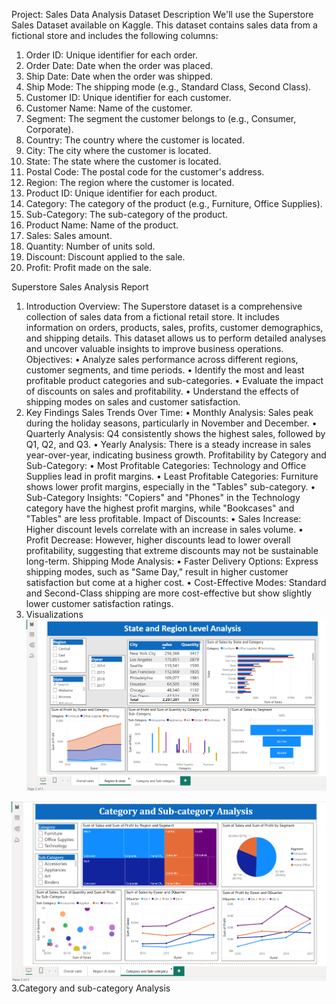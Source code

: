 Project: Sales Data Analysis
Dataset Description
We'll use the Superstore Sales Dataset available on Kaggle. This dataset contains sales data from a fictional store and includes the following columns:
1.	Order ID: Unique identifier for each order.
2.	Order Date: Date when the order was placed.
3.	Ship Date: Date when the order was shipped.
4.	Ship Mode: The shipping mode (e.g., Standard Class, Second Class).
5.	Customer ID: Unique identifier for each customer.
6.	Customer Name: Name of the customer.
7.	Segment: The segment the customer belongs to (e.g., Consumer, Corporate).
8.	Country: The country where the customer is located.
9.	City: The city where the customer is located.
10.	State: The state where the customer is located.
11.	Postal Code: The postal code for the customer's address.
12.	Region: The region where the customer is located.
13.	Product ID: Unique identifier for each product.
14.	Category: The category of the product (e.g., Furniture, Office Supplies).
15.	Sub-Category: The sub-category of the product.
16.	Product Name: Name of the product.
17.	Sales: Sales amount.
18.	Quantity: Number of units sold.
19.	Discount: Discount applied to the sale.
20.	Profit: Profit made on the sale.

Superstore Sales Analysis Report
1. Introduction
Overview: The Superstore dataset is a comprehensive collection of sales data from a fictional retail store. It includes information on orders, products, sales, profits, customer demographics, and shipping details. This dataset allows us to perform detailed analyses and uncover valuable insights to improve business operations.
Objectives:
•	Analyze sales performance across different regions, customer segments, and time periods.
•	Identify the most and least profitable product categories and sub-categories.
•	Evaluate the impact of discounts on sales and profitability.
•	Understand the effects of shipping modes on sales and customer satisfaction.
2. Key Findings
Sales Trends Over Time:
•	Monthly Analysis: Sales peak during the holiday seasons, particularly in November and December.
•	Quarterly Analysis: Q4 consistently shows the highest sales, followed by Q1, Q2, and Q3.
•	Yearly Analysis: There is a steady increase in sales year-over-year, indicating business growth.
Profitability by Category and Sub-Category:
•	Most Profitable Categories: Technology and Office Supplies lead in profit margins.
•	Least Profitable Categories: Furniture shows lower profit margins, especially in the "Tables" sub-category.
•	Sub-Category Insights: "Copiers" and "Phones" in the Technology category have the highest profit margins, while "Bookcases" and "Tables" are less profitable.
Impact of Discounts:
•	Sales Increase: Higher discount levels correlate with an increase in sales volume.
•	Profit Decrease: However, higher discounts lead to lower overall profitability, suggesting that extreme discounts may not be sustainable long-term.
Shipping Mode Analysis:
•	Faster Delivery Options: Express shipping modes, such as "Same Day," result in higher customer satisfaction but come at a higher cost.
•	Cost-Effective Modes: Standard and Second-Class shipping are more cost-effective but show slightly lower customer satisfaction ratings.
2.	Visualizations
![imagealt](https://github.com/Vasagiri-sai-kumar/data-analysis-project-sales-dataset/blob/3c578b660a1016aeedde375208d643cb763cde7f/Region_state_img.png)

![imagealt](https://github.com/Vasagiri-sai-kumar/data-analysis-project-sales-dataset/blob/f6b004c4ce5e57d791f62c1028867e56aea212c7/category_sub-category_img.png)
3.Category and sub-category Analysis
